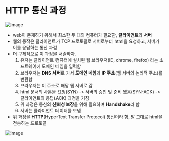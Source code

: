 # HTTP 통신 과정

![image](https://user-images.githubusercontent.com/46865281/71986278-8ad20600-326f-11ea-8aae-9de40f9a3ec8.png)

* web이 존재하기 위해서 최소한 두 대의 컴퓨터가 필요함, **클라이언트**와 **서버**
* 웹의 동작은 클라이언트가 TCP 프로토콜로 서버로부터 html을 요청하고, 서버가 이를 응답하는 통신 과정
* 더 구체적으로 이 과정을 서술하자.
  1. 유저는 클라이언트 컴퓨터에 설치된 웹 브라우저(IE, chrome, firefox) 라는 소프트웨어에 도메인 네임을 입력함
  2. 브라우저는 **DNS 서버**로 가서 **도메인 네임**과 **IP 주소**(웹 서버의 논리적 주소)를 변환함
  3. 브라우저는 이 주소로 해당 웹 서버로 감
  4. html 문서의 사본을 요청(SYN) -> 서버의 승인 및 준비 됐음(SYN-ACK) -> 클라이언트의 응답(ACK) 과정을 거침
  5. 위 과정은 통신의 **신뢰성 보장**을 위해 필요하며 **Handshake**라 함
  6. 서버는 클라이언트 데이터를 보냄
* 위 과정을 **HTTP**(HyperText Transfer Protocol) 통신이라 함, 말 그대로 html을 전송하는 프로토콜

![image](https://images-wixmp-ed30a86b8c4ca887773594c2.wixmp.com/f/e0f95975-50d8-40f0-b4bd-419d10589d0a/d24ajgf-f899cb2a-4848-4b4a-87d3-7345e36405d1.jpg/v1/fill/w_1032,h_774,q_70,strp/how_internet_works_by_vladstudio_d24ajgf-pre.jpg?token=eyJ0eXAiOiJKV1QiLCJhbGciOiJIUzI1NiJ9.eyJzdWIiOiJ1cm46YXBwOjdlMGQxODg5ODIyNjQzNzNhNWYwZDQxNWVhMGQyNmUwIiwiaXNzIjoidXJuOmFwcDo3ZTBkMTg4OTgyMjY0MzczYTVmMGQ0MTVlYTBkMjZlMCIsIm9iaiI6W1t7ImhlaWdodCI6Ijw9MTIwMCIsInBhdGgiOiJcL2ZcL2UwZjk1OTc1LTUwZDgtNDBmMC1iNGJkLTQxOWQxMDU4OWQwYVwvZDI0YWpnZi1mODk5Y2IyYS00ODQ4LTRiNGEtODdkMy03MzQ1ZTM2NDA1ZDEuanBnIiwid2lkdGgiOiI8PTE2MDAifV1dLCJhdWQiOlsidXJuOnNlcnZpY2U6aW1hZ2Uub3BlcmF0aW9ucyJdfQ.jIXoBTe0CJuKJVhnDwiXbk3EfEF6z-kQVduMojmhz_k)